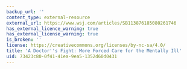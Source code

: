 ```yaml
---
backup_url: ''
content_type: external-resource
external_url: https://www.wsj.com/articles/SB113876185080261746
has_external_licence_warning: true
has_external_license_warning: true
is_broken: ''
license: https://creativecommons.org/licenses/by-nc-sa/4.0/
title: 'A Doctor''s Fight: More Forced Care for the Mentally Ill'
uid: 73423c80-0f41-41ea-9ea5-1352d60d0431
---
```

